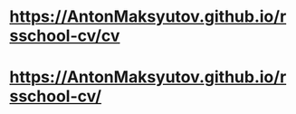 #  https://AntonMaksyutov.github.io/rsschool-cv/cv 
#  https://AntonMaksyutov.github.io/rsschool-cv/